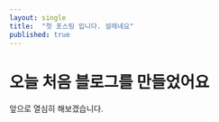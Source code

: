```yaml
---
layout: single
title:  "첫 포스팅 입니다. 설레네요"
published: true
---
```


# 오늘 처음 블로그를 만들었어요

앞으로 열심히 해보겠습니다.
